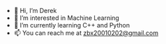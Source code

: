 - 👋 Hi, I’m Derek 
- 👀 I’m interested in Machine Learning
- 🌱 I’m currently learning C++ and Python
- 📫 You can reach me at zbx20010202@gmail.com

<!---
HENGRui6/HENGRui6 is a ✨ special ✨ repository because its `README.md` (this file) appears on your GitHub profile.
You can click the Preview link to take a look at your changes.
--->
